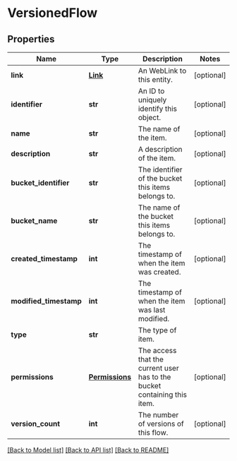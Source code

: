# VersionedFlow

## Properties
Name | Type | Description | Notes
------------ | ------------- | ------------- | -------------
**link** | [**Link**](Link.md) | An WebLink to this entity. | [optional] 
**identifier** | **str** | An ID to uniquely identify this object. | [optional] 
**name** | **str** | The name of the item. | [optional] 
**description** | **str** | A description of the item. | [optional] 
**bucket_identifier** | **str** | The identifier of the bucket this items belongs to. | [optional] 
**bucket_name** | **str** | The name of the bucket this items belongs to. | [optional] 
**created_timestamp** | **int** | The timestamp of when the item was created. | [optional] 
**modified_timestamp** | **int** | The timestamp of when the item was last modified. | [optional] 
**type** | **str** | The type of item. | 
**permissions** | [**Permissions**](Permissions.md) | The access that the current user has to the bucket containing this item. | [optional] 
**version_count** | **int** | The number of versions of this flow. | [optional] 

[[Back to Model list]](../README.md#documentation-for-models) [[Back to API list]](../README.md#documentation-for-api-endpoints) [[Back to README]](../README.md)


